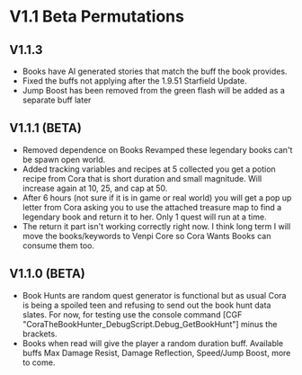 # V1.1 Beta Permutations

## V1.1.3
* Books have AI generated stories that match the buff the book provides. 
* Fixed the buffs not applying after the 1.9.51 Starfield Update.
* Jump Boost has been removed from the green flash will be added as a separate buff later

## V1.1.1 (BETA)
* Removed dependence on Books Revamped these legendary books can't be spawn open world. 
* Added tracking variables and recipes at 5 collected you get a potion recipe from Cora that is short duration and small magnitude. Will increase again at 10, 25, and cap at 50.
* After 6 hours (not sure if it is in game or real world) you will get a pop up letter from Cora asking you to use the attached treasure map to find a legendary book and return it to her. Only 1 quest will run at a time. 
* The return it part isn't working correctly right now. I think long term I will move the books/keywords to Venpi Core so Cora Wants Books can consume them too. 

## V1.1.0 (BETA)
* Book Hunts are random quest generator is functional but as usual Cora is being a spoiled teen and refusing to send out the book hunt data slates. For now, for testing use the console command [CGF "CoraTheBookHunter_DebugScript.Debug_GetBookHunt"] minus the brackets.
* Books when read will give the player a random duration buff. Available buffs Max Damage Resist, Damage Reflection, Speed/Jump Boost, more to come.
